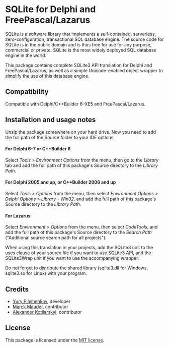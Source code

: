 # SQLite for Delphi and FreePascal/Lazarus

SQLite is a software library that implements a self-contained, serverless, zero-configuration,
transactional SQL database engine. The source code for SQLite is in the public domain and is thus
free for use for any purpose, commercial or private. SQLite is the most widely deployed SQL database
engine in the world.

This package contains complete SQLite3 API translation for Delphi and FreePascal/Lazarus, as well as
a simple Unicode-enabled object wrapper to simplify the use of this database engine.

## Compatibility

Compatible with Delphi/C++Builder 6–XE5 and FreePascal/Lazarus.

## Installation and usage notes

Unzip the package somewhere on your hard drive. Now you need to add the full path of the Source
folder to your IDE options.

#### For Delphi 6–7 or C++Builder 6

Select *Tools > Environment Options* from the menu, then go to the *Library* tab and add the full
path of this package's Source directory to the *Library Path*.

#### For Delphi 2005 and up, or C++Builder 2006 and up

Select *Tools > Options* from the menu, then select *Environment Options > Delphi Options >
Library - Win32*, and add the full path of this package's Source directory to the *Library Path*.

#### For Lazarus

Select *Environment > Options* from the menu, then select *CodeTools*, and add the full path of this
package's Source directory to the *Search Path* ("Additional source search path for all projects").

When using this translation in your projects, add the SQLite3 unit to the uses clause of your source
file if you want to use SQLite3 API, and the SQLite3Wrap unit if you want to use the accompanying
wrapper.

Do not forget to distribute the shared library (sqlite3.dll for Windows, sqlite3.so for Linux) with
your program.

## Credits

- [Yury Plashenkov](https://github.com/plashenkov), developer
- [Marek Mauder](http://galfar.vevb.net), contributor
- [Alexander Kotliarskyi](https://github.com/frantic), contributor

## License

This package is licensed under the [MIT license](LICENSE.md).